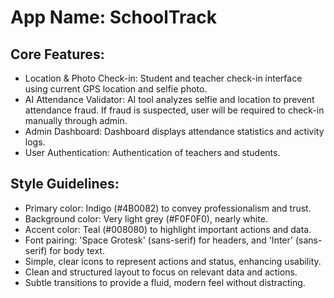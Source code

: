 # **App Name**: SchoolTrack

## Core Features:

- Location & Photo Check-in: Student and teacher check-in interface using current GPS location and selfie photo.
- AI Attendance Validator: AI tool analyzes selfie and location to prevent attendance fraud.  If fraud is suspected, user will be required to check-in manually through admin.
- Admin Dashboard: Dashboard displays attendance statistics and activity logs.
- User Authentication: Authentication of teachers and students.

## Style Guidelines:

- Primary color: Indigo (#4B0082) to convey professionalism and trust.
- Background color: Very light grey (#F0F0F0), nearly white.
- Accent color: Teal (#008080) to highlight important actions and data.
- Font pairing: 'Space Grotesk' (sans-serif) for headers, and 'Inter' (sans-serif) for body text.
- Simple, clear icons to represent actions and status, enhancing usability.
- Clean and structured layout to focus on relevant data and actions.
- Subtle transitions to provide a fluid, modern feel without distracting.